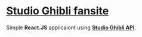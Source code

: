 # [Studio Ghibli fansite](https://studio-ghibli-fansite.web.app/)
Simple __React.JS__ applicaiont using [__Studio Ghibli API__](https://ghibliapi.herokuapp.com).
